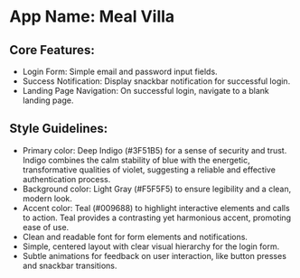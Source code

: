 # **App Name**: Meal Villa

## Core Features:

- Login Form: Simple email and password input fields.
- Success Notification: Display snackbar notification for successful login.
- Landing Page Navigation: On successful login, navigate to a blank landing page.

## Style Guidelines:

- Primary color: Deep Indigo (#3F51B5) for a sense of security and trust. Indigo combines the calm stability of blue with the energetic, transformative qualities of violet, suggesting a reliable and effective authentication process.
- Background color: Light Gray (#F5F5F5) to ensure legibility and a clean, modern look.
- Accent color: Teal (#009688) to highlight interactive elements and calls to action. Teal provides a contrasting yet harmonious accent, promoting ease of use.
- Clean and readable font for form elements and notifications.
- Simple, centered layout with clear visual hierarchy for the login form.
- Subtle animations for feedback on user interaction, like button presses and snackbar transitions.